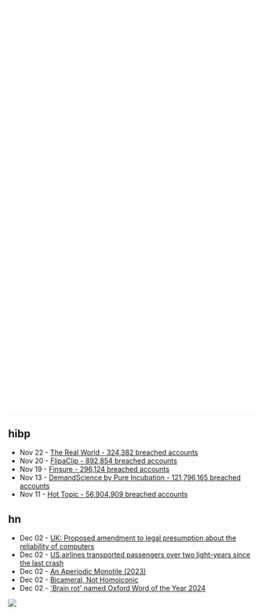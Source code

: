 ![Metrics](https://raw.githubusercontent.com/phixion/phixion/master/metrics.svg)

## hibp

<!--
for https://github.com/phixion/phixion/blob/main/.github/workflows/feeds.yml
-->
<!--START_SECTION:haveibeenpwnd-->
- Nov 22 - [The Real World - 324,382 breached accounts](https://haveibeenpwned.com/PwnedWebsites#TheRealWorld)
- Nov 20 - [FlipaClip - 892,854 breached accounts](https://haveibeenpwned.com/PwnedWebsites#FlipaClip)
- Nov 19 - [Finsure - 296,124 breached accounts](https://haveibeenpwned.com/PwnedWebsites#Finsure)
- Nov 13 - [DemandScience by Pure Incubation - 121,796,165 breached accounts](https://haveibeenpwned.com/PwnedWebsites#DemandScience)
- Nov 11 - [Hot Topic - 56,904,909 breached accounts](https://haveibeenpwned.com/PwnedWebsites#HotTopic)
<!--END_SECTION:haveibeenpwnd-->

## hn

<!--
for https://github.com/phixion/phixion/blob/main/.github/workflows/feeds.yml
-->
<!--START_SECTION:hn-->
- Dec 02 - [UK: Proposed amendment to legal presumption about the reliability of computers](https://www.postofficescandal.uk/post/proposed-amendment-to-legal-assumption-about-the-reliability-of-computers/)
- Dec 02 - [US airlines transported passengers over two light-years since the last crash](https://ourworldindata.org/us-airline-travel)
- Dec 02 - [An Aperiodic Monotile (2023)](https://cs.uwaterloo.ca/~csk/hat/)
- Dec 02 - [Bicameral, Not Homoiconic](https://parentheticallyspeaking.org/articles/bicameral-not-homoiconic/)
- Dec 02 - ['Brain rot' named Oxford Word of the Year 2024](https://corp.oup.com/news/brain-rot-named-oxford-word-of-the-year-2024/)
<!--END_SECTION:hn-->

<!--
for https://yhype.me
-->
![](https://hit.yhype.me/github/profile?user_id=13013670)
